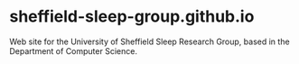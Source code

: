 # sheffield-sleep-group.github.io
Web site for the University of Sheffield Sleep Research Group, based in the Department of Computer Science.
